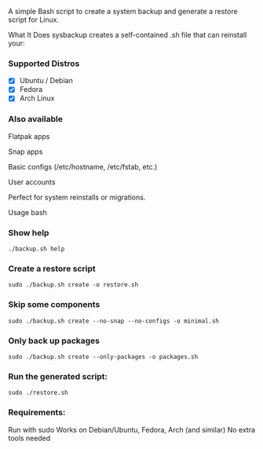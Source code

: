 A simple Bash script to create a system backup and generate a restore script for Linux.

What It Does
sysbackup creates a self-contained .sh file that can reinstall your:

### Supported Distros
- [x] Ubuntu / Debian
- [x] Fedora
- [x] Arch Linux

### Also available

Flatpak apps

Snap apps

Basic configs (/etc/hostname, /etc/fstab, etc.)

User accounts

Perfect for system reinstalls or migrations.

Usage
bash

### Show help
```./backup.sh help```

### Create a restore script
```sudo ./backup.sh create -o restore.sh```

### Skip some components
```sudo ./backup.sh create --no-snap --no-configs -o minimal.sh```

### Only back up packages
```sudo ./backup.sh create --only-packages -o packages.sh```


### Run the generated script:
```sudo ./restore.sh```

### Requirements:
Run with sudo
Works on Debian/Ubuntu, Fedora, Arch (and similar)
No extra tools needed

